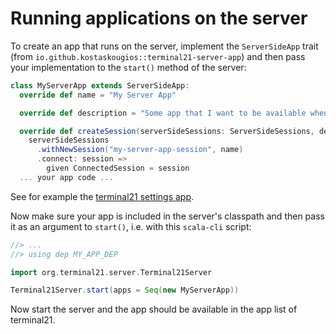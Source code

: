 # Running applications on the server

To create an app that runs on the server, implement the `ServerSideApp` trait (from `io.github.kostaskougios::terminal21-server-app`) and then pass your implementation to the `start()` method of the server:

```scala
class MyServerApp extends ServerSideApp:
  override def name = "My Server App"

  override def description = "Some app that I want to be available when I start the server"

  override def createSession(serverSideSessions: ServerSideSessions, dependencies: Dependencies): Unit =
    serverSideSessions
      .withNewSession("my-server-app-session", name)
      .connect: session =>
        given ConnectedSession = session
  ... your app code ...
```

See for example the [terminal21 settings app](../terminal21-server-app/src/main/scala/org/terminal21/serverapp/bundled/SettingsApp.scala).

Now make sure your app is included in the server's classpath and then pass it as an argument to `start()`, i.e. with this `scala-cli` script:

```scala
//> ...
//> using dep MY_APP_DEP

import org.terminal21.server.Terminal21Server

Terminal21Server.start(apps = Seq(new MyServerApp))
```

Now start the server and the app should be available in the app list of terminal21.

